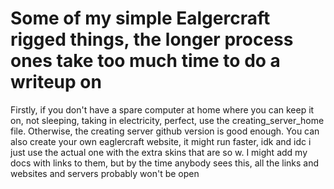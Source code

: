 # Some of my simple Ealgercraft rigged things, the longer process ones take too much time to do a writeup on
Firstly, if you don't have a spare computer at home where you can keep it on, not sleeping, taking in electricity, perfect, use the creating_server_home file.
Otherwise, the creating server github version is good enough. You can also create your own eaglercraft website, it might run faster, idk and idc i just use the actual one with the extra skins that are so w. 
I might add my docs with links to them, but by the time anybody sees this, all the links and websites and servers probably won't be open
